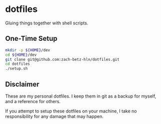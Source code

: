 # dotfiles

Gluing things together with shell scripts.

## One-Time Setup

```sh
mkdir -p ${HOME}/dev
cd ${HOME}/dev
git clone git@github.com:zach-betz-hln/dotfiles.git
cd dotfiles
./setup.sh
```

## Disclaimer

These are my personal dotfiles. I keep them in git as a backup for myself, and a reference for others.

If you attempt to setup these dotfiles on your machine, I take no responsibility for any damage that may happen.

